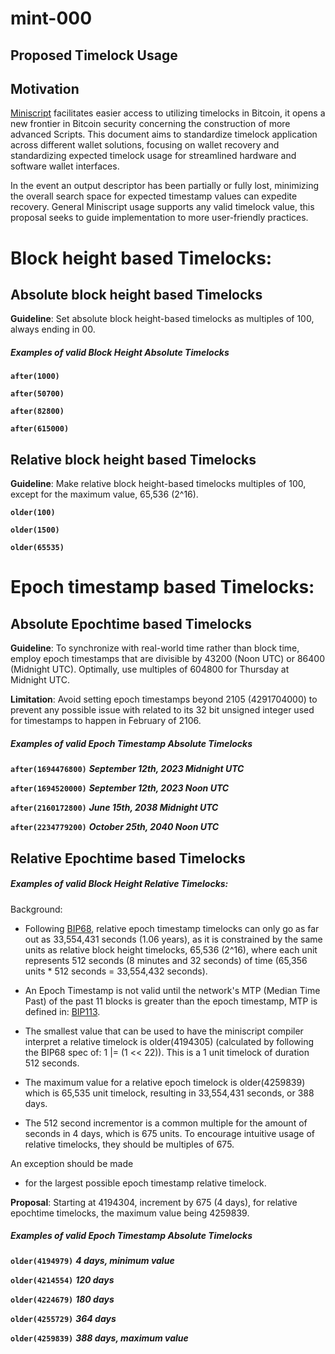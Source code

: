 # mint-000

## Proposed Timelock Usage

## Motivation

[Miniscript](https://bitcoin.sipa.be/miniscript/) facilitates easier
access to utilizing timelocks in Bitcoin, it opens a new frontier in
Bitcoin security concerning the construction of more advanced Scripts.
This document aims to standardize timelock application across different
wallet solutions, focusing on wallet recovery and standardizing expected
timelock usage for streamlined hardware and software wallet interfaces.

In the event an output descriptor has been partially or fully lost,
minimizing the overall search space for expected timestamp values can
expedite recovery. General Miniscript usage supports any valid timelock
value, this proposal seeks to guide implementation to more user-friendly
practices.

# Block height based Timelocks:

## Absolute block height based Timelocks

**Guideline**: Set absolute block height-based timelocks as multiples of
100, always ending in 00.

##### Examples of valid Block Height Absolute Timelocks

**<code>after(1000)</code>**

**<code>after(50700)</code>**

**<code>after(82800)</code>**

**<code>after(615000)</code>**

## Relative block height based Timelocks

**Guideline**: Make relative block height-based timelocks multiples of
100, except for the maximum value, 65,536 (2\^16).

**<code>older(100)</code>**

**<code>older(1500)</code>**

**<code>older(65535)</code>**

# Epoch timestamp based Timelocks:

## Absolute Epochtime based Timelocks

**Guideline**: To synchronize with real-world time rather than block
time, employ epoch timestamps that are divisible by 43200 (Noon UTC) or
86400 (Midnight UTC). Optimally, use multiples of 604800 for Thursday at
Midnight UTC.

**Limitation**: Avoid setting epoch timestamps beyond 2105 (4291704000)
to prevent any possible issue with related to its 32 bit unsigned
integer used for timestamps to happen in February of 2106.

##### Examples of valid Epoch Timestamp Absolute Timelocks

**<code>after(1694476800)</code>** ***September 12th, 2023 Midnight UTC***

**<code>after(1694520000)</code>** ***September 12th, 2023 Noon UTC***

**<code>after(2160172800)</code>** ***June 15th, 2038 Midnight UTC***

**<code>after(2234779200)</code>** ***October 25th, 2040 Noon UTC***

## Relative Epochtime based Timelocks

##### Examples of valid Block Height Relative Timelocks:

Background:

-   Following
    [BIP68](https://github.com/bitcoin/bips/blob/master/bip-0068.mediawiki),
    relative epoch timestamp timelocks can only go as far out as
    33,554,431 seconds (1.06 years), as it is constrained by the same
    units as relative block height timelocks, 65,536 (2\^16), where each
    unit represents 512 seconds (8 minutes and 32 seconds) of time
    (65,356 units \* 512 seconds = 33,554,432 seconds).

-   An Epoch Timestamp is not valid until the network\'s MTP (Median
    Time Past) of the past 11 blocks is greater than the epoch
    timestamp, MTP is defined in:
    [BIP113](https://github.com/bitcoin/bips/blob/master/bip-0113.mediawiki).

-   The smallest value that can be used to have the miniscript compiler
    interpret a relative timelock is older(4194305) (calculated by
    following the BIP68 spec of: 1 \|= (1 \<\< 22)). This is a 1 unit
    timelock of duration 512 seconds.

-   The maximum value for a relative epoch timelock is older(4259839)
    which is 65,535 unit timelock, resulting in 33,554,431 seconds, or
    388 days.

-   The 512 second incrementor is a common multiple for the amount of
    seconds in 4 days, which is 675 units. To encourage intuitive usage
    of relative timelocks, they should be multiples of 675.

An exception should be made<br>
- for the largest possible epoch timestamp relative timelock.

**Proposal**: Starting at 4194304, increment by 675 (4 days), for
relative epochtime timelocks, the maximum value being 4259839.

##### Examples of valid Epoch Timestamp Absolute Timelocks

**<code>older(4194979)</code>** ***4 days, minimum value***

**<code>older(4214554)</code>** ***120 days***

**<code>older(4224679)</code>** ***180 days***

**<code>older(4255729)</code>** ***364 days***

**<code>older(4259839)</code>** ***388 days, maximum value***
